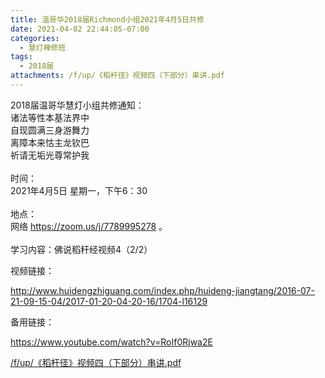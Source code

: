 ```yaml
---
title: 温哥华2018届Richmond小组2021年4月5日共修
date: 2021-04-02 22:44:05-07:00
categories:
  - 慧灯禅修班
tags:
  - 2018届
attachments: /f/up/《稻杆径》视频四（下部分）串讲.pdf
---
```

2018届温哥华慧灯小组共修通知：\
诸法等性本基法界中\
自现圆满三身游舞力\
离障本来怙主龙钦巴\
祈请无垢光尊常护我\
\
时间：\
2021年4月5日 星期一，下午6：30\
\
地点：\
网络 <https://zoom.us/j/7789995278> 。\
\
学习内容：佛说稻秆经视频4（2/2）

视频链接：

<http://www.huidengzhiguang.com/index.php/huideng-jiangtang/2016-07-21-09-15-04/2017-01-20-04-20-16/1704-l16129>

备用链接：

<https://www.youtube.com/watch?v=RoIf0Rjwa2E>

[/f/up/《稻杆径》视频四（下部分）串讲.pdf](http://huidengchanxiu.net/hdv/f/up/《稻杆径》视频四（下部分）串讲.pdf)